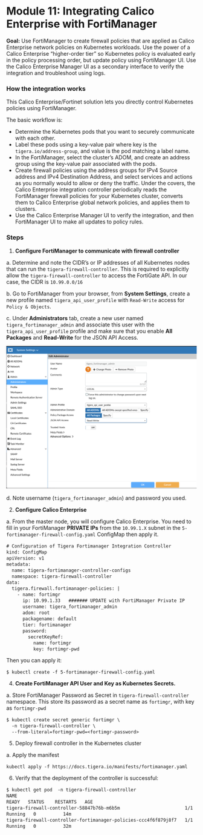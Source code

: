 # Module 11: Integrating Calico Enterprise with FortiManager 

**Goal:**  Use FortiManager to create firewall policies that are applied as Calico Enterprise network policies on Kubernetes workloads. Use the power of a Calico Enterprise “higher-order tier” so Kubernetes policy is evaluated early in the policy processing order, but update policy using FortiManager UI. Use the Calico Enterprise Manager UI as a secondary interface to verify the integration and troubleshoot using logs.

### How the integration works

This Calico Enterprise/Fortinet solution lets you directly control Kubernetes policies using FortiManager.

The basic workflow is:

- Determine the Kubernetes pods that you want to securely communicate with each other.
- Label these pods using a key-value pair where key is the `tigera.io/address-group`, and value is the pod matching a label name.
- In the FortiManager, select the cluster’s ADOM, and create an address group using the key-value pair associated with the pods.
- Create firewall policies using the address groups for IPv4 Source address and IPv4 Destination Address, and select services and actions as you normally would to allow or deny the traffic. Under the covers, the Calico Enterprise integration controller periodically reads the FortiManager firewall policies for your Kubernetes cluster, converts them to Calico Enterprise global network policies, and applies them to clusters.
- Use the Calico Enterprise Manager UI to verify the integration, and then FortiManager UI to make all updates to policy rules.


### Steps

1. **Configure FortiManager to communicate with firewall controller** 

a. Determine and note the CIDR’s or IP addresses of all Kubernetes nodes that can run the `tigera-firewall-controller`. This is required to explicitly allow the `tigera-firewall-controller` to access the FortiGate API. In our case, the CIDR is `10.99.0.0/16`

b.  Go to FortiManager from your browser, from **System Settings**, create a new  profile named `tigera_api_user_profile` with `Read-Write` access for `Policy & Objects`. 

c. Under **Administrators** tab, create a new user named `tigera_fortimanager_admin` and associate this user with the `tigera_api_user_profile` profile and make sure that you enable **All Packages** and **Read-Write** for the JSON API Access.

![fortimanager_create_user.png](../img/fortimanager_create_user.png)

d. Note username (`tigera_fortimanager_admin`) and password you used. 

2. **Configure Calico Enterprise**

a. From the master node, you will configure Calico Enterprise. You need to fill in your FortiManager  **PRIVATE IPs** from the `10.99.1.X` subnet in the `5-fortimanager-firewall-config.yaml` ConfigMap then apply it. 

```
# Configuration of Tigera Fortimanager Integration Controller
kind: ConfigMap
apiVersion: v1
metadata:
  name: tigera-fortimanager-controller-configs
  namespace: tigera-firewall-controller
data:
  tigera.firewall.fortimanager-policies: |
    - name: fortimgr
      ip: 10.99.1.33   ####### UPDATE with FortiManager Private IP
      username: tigera_fortimanager_admin
      adom: root
      packagename: default
      tier: fortimanager
      password:
        secretKeyRef:
          name: fortimgr
          key: fortimgr-pwd
```

Then you can apply it:

```
$ kubectl create -f 5-fortimanager-firewall-config.yaml
```

4. **Create FortiManager API User and Key as Kubernetes Secrets.**


a. Store FortiManager Password as Secret in `tigera-firewall-controller` namespace.
This store its password as a secret name as `fortimgr`, with key as `fortimgr-pwd`

```
$ kubectl create secret generic fortimgr \
  -n tigera-firewall-controller \
  --from-literal=fortimgr-pwd=<fortimgr-password>
```

5. Deploy firewall controller in the Kubernetes cluster


a. Apply the manifest

```
kubectl apply -f https://docs.tigera.io/manifests/fortimanager.yaml
```

6. Verify that the deployment of the controller is successful:

```
$ kubectl get pod  -n tigera-firewall-controller
NAME                                                              READY   STATUS    RESTARTS   AGE
tigera-firewall-controller-58847b76b-m6b5m                        1/1     Running   0          14m
tigera-firewall-controller-fortimanager-policies-ccc4f6f879j8f7   1/1     Running   0          32m
```



